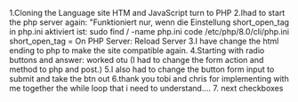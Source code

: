 1.Cloning the Language site HTM and JavaScript turn to PHP
2.Ihad to start the php server again: 
"Funktioniert nur, wenn die Einstellung short_open_tag in php.ini aktiviert ist:
sudo find / -name php.ini 
code /etc/php/8.0/cli/php.ini 
short_open_tag = On 
PHP Server: Reload Server
3.I have change the html ending to php to make the site compatible again.
4.Starting with radio buttons and answer: worked otu (I had to change the form action and method to php and post.)
5.I also had to change the button form input to submit and take the btn out
6.thank you tobi and chris for implementing with me together the while loop that i need to understand....
7. next checkboxes